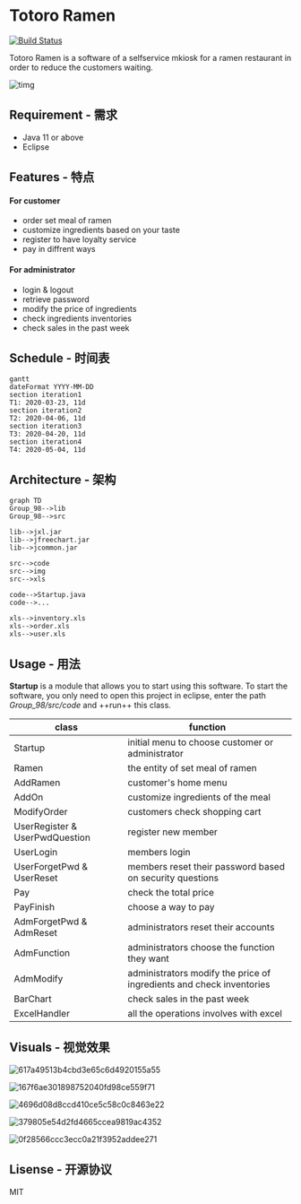 # Totoro Ramen 

[![Build Status](https://travis-ci.org/xialonghua/kotmvp.svg?branch=master)](https://travis-ci.org/xialonghua/kotmvp)

Totoro Ramen is a software of a selfservice mkiosk for a ramen restaurant in order to reduce the customers waiting.  
  
![timg](FB0C928AEBDA43C187C277AA4F8B154C)


## Requirement - 需求
* Java 11 or above
* Eclipse



## Features - 特点
#### For customer
* order set meal of ramen
* customize ingredients based on your taste
* register to have loyalty service
* pay in diffrent ways
#### For administrator
* login & logout
* retrieve password
* modify the price of ingredients
* check ingredients inventories
* check sales in the past week


## Schedule - 时间表

```
gantt
dateFormat YYYY-MM-DD
section iteration1
T1: 2020-03-23, 11d
section iteration2
T2: 2020-04-06, 11d
section iteration3
T3: 2020-04-20, 11d
section iteration4
T4: 2020-05-04, 11d
```

##  Architecture - 架构


```
graph TD
Group_98-->lib
Group_98-->src

lib-->jxl.jar
lib-->jfreechart.jar
lib-->jcommon.jar

src-->code
src-->img
src-->xls

code-->Startup.java
code-->...

xls-->inventory.xls
xls-->order.xls
xls-->user.xls

```
  


## Usage - 用法
**Startup** is a module that allows you to start using this software. To start the software, you only need to open this project in eclipse, enter the path *Group_98/src/code* and ++run++ this class.  


class | function
---|---
Startup     | initial menu to choose customer or administrator
Ramen     | the entity of set meal of ramen
AddRamen | customer's home menu
AddOn | customize ingredients of the meal
ModifyOrder | customers check shopping cart
UserRegister & UserPwdQuestion | register new member
UserLogin | members login
UserForgetPwd & UserReset | members reset their password based on security questions
Pay | check the total price
PayFinish | choose a way to pay
AdmForgetPwd & AdmReset | administrators reset their accounts
AdmFunction | administrators choose the function they want
AdmModify | administrators modify the price of ingredients and check inventories
BarChart | check sales in the past week
ExcelHandler | all the operations involves with excel




## Visuals - 视觉效果
![617a49513b4cbd3e65c6d4920155a55](1D6ECA80F422422DAA5A3074E9B40715)  

![167f6ae301898752040fd98ce559f71](AD00893391C94F1D90FBC8D2D6AC95DC)  

![4696d08d8ccd410ce5c58c0c8463e22](B45837932D194C99BBD7BB3FC6FE7829)  

![379805e54d2fd4665ccea9819ac4352](E93A0F730CF04EF081B763914772833D)  

![0f28566ccc3ecc0a21f3952addee271](B7C0C0A99BB740C3922A8923516BEDF3)


## Lisense - 开源协议
MIT
